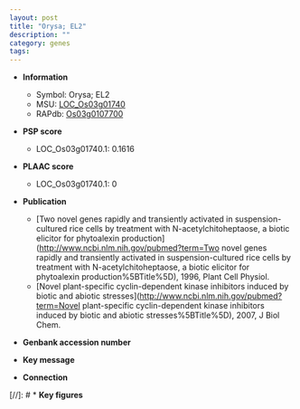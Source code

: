 ```yaml
---
layout: post
title: "Orysa; EL2"
description: ""
category: genes
tags: 
---
```


* **Information**  
    + Symbol: Orysa; EL2  
    + MSU: [LOC_Os03g01740](http://rice.plantbiology.msu.edu/cgi-bin/ORF_infopage.cgi?orf=LOC_Os03g01740)  
    + RAPdb: [Os03g0107700](http://rapdb.dna.affrc.go.jp/viewer/gbrowse_details/irgsp1?name=Os03g0107700)  

* **PSP score**  
    + LOC_Os03g01740.1: 0.1616 

* **PLAAC score**  
    + LOC_Os03g01740.1: 0 

* **Publication**  
    + [Two novel genes rapidly and transiently activated in suspension-cultured rice cells by treatment with N-acetylchitoheptaose, a biotic elicitor for phytoalexin production](http://www.ncbi.nlm.nih.gov/pubmed?term=Two novel genes rapidly and transiently activated in suspension-cultured rice cells by treatment with N-acetylchitoheptaose, a biotic elicitor for phytoalexin production%5BTitle%5D), 1996, Plant Cell Physiol.
    + [Novel plant-specific cyclin-dependent kinase inhibitors induced by biotic and abiotic stresses](http://www.ncbi.nlm.nih.gov/pubmed?term=Novel plant-specific cyclin-dependent kinase inhibitors induced by biotic and abiotic stresses%5BTitle%5D), 2007, J Biol Chem.

* **Genbank accession number**  

* **Key message**  

* **Connection**  

[//]: # * **Key figures**  


